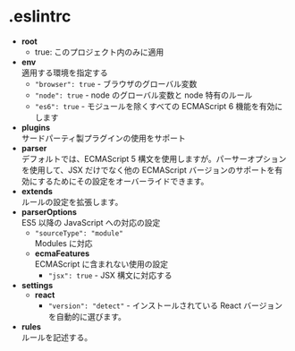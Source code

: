 # .eslintrc

- **root**
  - true: このプロジェクト内のみに適用
- **env**  
  適用する環境を指定する
  - `"browser": true` - ブラウザのグローバル変数
  - `"node": true` - node のグローバル変数と node 特有のルール
  - `"es6": true` - モジュールを除くすべての ECMAScript 6 機能を有効にします
- **plugins**  
  サードパーティ製プラグインの使用をサポート
- **parser**  
  デフォルトでは、ECMAScript 5 構文を使用しますが。パーサーオプションを使用して、JSX だけでなく他の ECMAScript バージョンのサポートを有効にするためにその設定をオーバーライドできます。
- **extends**  
  ルールの設定を拡張します。
- **parserOptions**  
  ES5 以降の JavaScript への対応の設定
  - `"sourceType": "module"`  
    Modules に対応
  - **ecmaFeatures**  
    ECMAScript に含まれない使用の設定
    - `"jsx": true` - JSX 構文に対応する
- **settings**
  - **react**
    - `"version": "detect"` - インストールされている React バージョンを自動的に選びます。
- **rules**  
  ルールを記述する。
